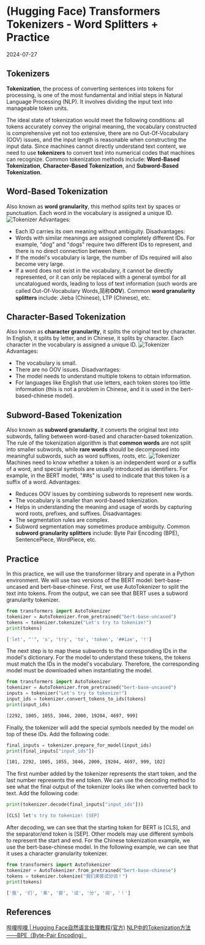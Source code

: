 # (Hugging Face) Transformers Tokenizers - Word Splitters + Practice
2024-07-27

## Tokenizers
**Tokenization**, the process of converting sentences into tokens for processing, is one of the most fundamental and initial steps in Natural Language Processing (NLP). It involves dividing the input text into manageable token units.

The ideal state of tokenization would meet the following conditions: all tokens accurately convey the original meaning, the vocabulary constructed is comprehensive yet not too extensive, there are no Out-Of-Vocabulary (OOV) issues, and the input length is reasonable when constructing the input data.
Since machines cannot directly understand text content, we need to use **tokenizers** to convert text into numerical codes that machines can recognize.
Common tokenization methods include: **Word-Based Tokenization**, **Character-Based Tokenization**, and **Subword-Based Tokenization**.
## Word-Based Tokenization
Also known as **word granularity**, this method splits text by spaces or punctuation. Each word in the vocabulary is assigned a unique ID.
![Tokenizer](https://i-blog.csdnimg.cn/direct/92d61edabd3f425cb6fcff5a92234cd8.png)
Advantages:
- Each ID carries its own meaning without ambiguity.
Disadvantages:
- Words with similar meanings are assigned completely different IDs. For example, "dog" and "dogs" require two different IDs to represent, and there is no direct connection between them.
- If the model's vocabulary is large, the number of IDs required will also become very large.
- If a word does not exist in the vocabulary, it cannot be directly represented, or it can only be replaced with a general symbol for all uncatalogued words, leading to loss of text information (such words are called Out-Of-Vocabulary Words,简称**OOV**).
Common **word granularity splitters** include: Jieba (Chinese), LTP (Chinese), etc.
## Character-Based Tokenization
Also known as **character granularity**, it splits the original text by character. In English, it splits by letter, and in Chinese, it splits by character.
Each character in the vocabulary is assigned a unique ID.
![Tokenizer](https://i-blog.csdnimg.cn/direct/5f873086412f414cabf0ac30ee043f44.png)
Advantages:
- The vocabulary is small.
- There are no OOV issues.
Disadvantages:
- The model needs to understand multiple tokens to obtain information.
- For languages like English that use letters, each token stores too little information (this is not a problem in Chinese, and it is used in the bert-based-chinese model).
## Subword-Based Tokenization
Also known as **subword granularity**, it converts the original text into subwords, falling between word-based and character-based tokenization.
The rule of the tokenization algorithm is that **common words** are not split into smaller subwords, while **rare words** should be decomposed into meaningful subwords, such as word suffixes, roots, etc.
![Tokenizer](https://i-blog.csdnimg.cn/direct/f7a7289ece2b496db576d6bda90f46b9.png)
Machines need to know whether a token is an independent word or a suffix of a word, and special symbols are usually introduced as identifiers. For example, in the BERT model, "##s" is used to indicate that this token is a suffix of a word.
Advantages:
- Reduces OOV issues by combining subwords to represent new words.
- The vocabulary is smaller than word-based tokenization.
- Helps in understanding the meaning and usage of words by capturing word roots, prefixes, and suffixes.
Disadvantages:
- The segmentation rules are complex.
- Subword segmentation may sometimes produce ambiguity.
Common **subword granularity splitters** include: Byte Pair Encoding (BPE), SentencePiece, WordPiece, etc.
## Practice
In this practice, we will use the transformer library and operate in a Python environment.
We will use two versions of the BERT model: bert-base-uncased and bert-base-chinese.
First, we use AutoTokenizer to split the text into tokens. From the output, we can see that BERT uses a subword granularity tokenizer.
```py
from transformers import AutoTokenizer
tokenizer = AutoTokenizer.from_pretrained("bert-base-uncased")
tokens = tokenizer.tokenize("Let's try to tokenize!")
print(tokens)
```
```bash
['let', "'", 's', 'try', 'to', 'token', '##ize', '!']
```
The next step is to map these subwords to the corresponding IDs in the model's dictionary. For the model to understand these tokens, the tokens must match the IDs in the model's vocabulary. Therefore, the corresponding model must be downloaded when instantiating the model.
```py
from transformers import AutoTokenizer
tokenizer = AutoTokenizer.from_pretrained("bert-base-uncased")
inputs = tokenizer("Let's try to tokenize!")
input_ids = tokenizer.convert_tokens_to_ids(tokens)
print(input_ids)
```
```bash
[2292, 1005, 1055, 3046, 2000, 19204, 4697, 999]
```
Finally, the tokenizer will add the special symbols needed by the model on top of these IDs.
Add the following code:
```py
final_inputs = tokenizer.prepare_for_model(input_ids)
print(final_inputs["input_ids"])
```
```bash
[101, 2292, 1005, 1055, 3046, 2000, 19204, 4697, 999, 102]
```
The first number added by the tokenizer represents the start token, and the last number represents the end token.
We can use the decoding method to see what the final output of the tokenizer looks like when converted back to text.
Add the following code:
```py
print(tokenizer.decode(final_inputs["input_ids"]))
```
```bash
[CLS] let's try to tokenize! [SEP]
```
After decoding, we can see that the starting token for BERT is [CLS], and the separator/end token is [SEP].
Other models may use different symbols to represent the start and end.
For the Chinese tokenization example, we use the bert-base-chinese model. In the following example, we can see that it uses a character granularity tokenizer.
```py
from transformers import AutoTokenizer
tokenizer = AutoTokenizer.from_pretrained("bert-base-chinese")
tokens = tokenizer.tokenize("我们来尝试分词！")
print(tokens)
```
```bash
['我', '们', '来', '尝', '试', '分', '词', '！']
```
## References
[哔哩哔哩 | Hugging Face自然语言处理教程(官方)](https://www.bilibili.com/video/BV1P54y1H7Xj?p=13&vd_source=d6512fde6b80f0eb41f8f7969d291f8d)
[NLP中的Tokenization方法——BPE（Byte-Pair Encoding）](https://blog.csdn.net/xiao_ling_yun/article/details/129517312)
